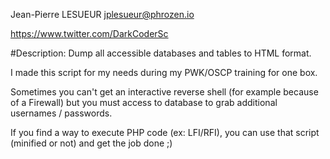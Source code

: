 Jean-Pierre LESUEUR
jplesueur@phrozen.io

https://www.twitter.com/DarkCoderSc

#Description:
Dump all accessible databases and tables to HTML format.

I made this script for my needs during my PWK/OSCP training for one box.

Sometimes you can't get an interactive reverse shell (for example because of a Firewall) but
you must access to database to grab additional usernames / passwords.

If you find a way to execute PHP code (ex: LFI/RFI), you can use that script (minified or not) and
get the job done ;)
